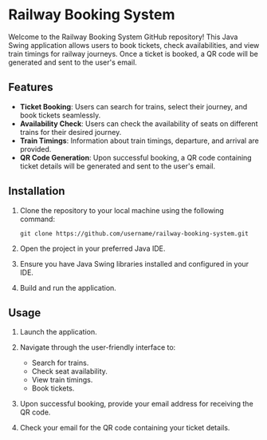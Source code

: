 # Railway Booking System

Welcome to the Railway Booking System GitHub repository! This Java Swing application allows users to book tickets, check availabilities, and view train timings for railway journeys. Once a ticket is booked, a QR code will be generated and sent to the user's email.

## Features

- **Ticket Booking**: Users can search for trains, select their journey, and book tickets seamlessly.
- **Availability Check**: Users can check the availability of seats on different trains for their desired journey.
- **Train Timings**: Information about train timings, departure, and arrival are provided.
- **QR Code Generation**: Upon successful booking, a QR code containing ticket details will be generated and sent to the user's email.

## Installation

1. Clone the repository to your local machine using the following command:
   ```
   git clone https://github.com/username/railway-booking-system.git
   ```

2. Open the project in your preferred Java IDE.

3. Ensure you have Java Swing libraries installed and configured in your IDE.

4. Build and run the application.

## Usage

1. Launch the application.

2. Navigate through the user-friendly interface to:
   - Search for trains.
   - Check seat availability.
   - View train timings.
   - Book tickets.

3. Upon successful booking, provide your email address for receiving the QR code.

4. Check your email for the QR code containing your ticket details.